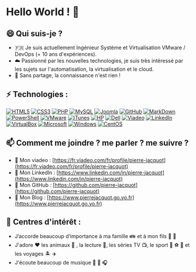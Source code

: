# Hello World ! 👋

## 😄 Qui suis-je ?
- :fr: Je suis actuellement Ingénieur Système et Virtualisation VMware / DevOps (+ 10 ans d'expériences).
- :cloud: Passionné par les nouvelles technologies, je suis très intéressé par les sujets sur l'automatisation, la virtualisation et le cloud.
- 💬 Sans partage, la connaissance n'est rien !

## ⚡ Technologies :
[![HTML5](https://img.shields.io/badge/-HTML5-red?style=flat-square&logo=html5&logoColor=white)](https://github.com/pierre-jacquot)
[![CSS3](https://img.shields.io/badge/-CSS3-1572B6?style=flat-square&logo=css3)](https://github.com/pierre-jacquot)
[![PHP](https://img.shields.io/badge/-PHP-474A8A?style=flat-square&logo=php)](https://github.com/pierre-jacquot)
[![MySQL](https://img.shields.io/badge/-MySQL-yellow?style=flat-square&logo=mysql)](https://github.com/pierre-jacquot)
[![Joomla](https://img.shields.io/badge/Joomla-darkblue?style=flat-square&logo=joomla)](https://github.com/pierre-jacquot)
[![GitHub](https://img.shields.io/badge/-GitHub-black?style=flat-square&logo=github)](https://github.com/pierre-jacquot)
[![MarkDown](https://img.shields.io/badge/markdown-green?&style=flat-square&logo=markdown)](https://github.com/pierre-jacquot)
[![PowerShell](https://img.shields.io/badge/PowerShell-183A61?style=flat-square&logo=powershell)](https://github.com/pierre-jacquot)
[![VMware](https://img.shields.io/badge/VMware-darkgreen?style=flat-square&logo=vmware&logoColor=white)](https://github.com/pierre-jacquot)
[![iTunes](https://img.shields.io/badge/iTunes-deeppink?style=flat-square&logo=itunes&logoColor=white)](https://github.com/pierre-jacquot)
[![HP](https://img.shields.io/badge/HP-black?style=flat-square&logo=hp)](https://github.com/pierre-jacquot)
[![Dell](https://img.shields.io/badge/Dell-purple?style=flat-square&logo=dell)](https://github.com/pierre-jacquot)
[![Viadeo](https://img.shields.io/badge/Viadeo-black?style=flat-square&logo=viadeo)](https://github.com/pierre-jacquot)
[![LinkedIn](https://img.shields.io/badge/LinkedIn-blue?style=flat-square&logo=linkedin)](https://github.com/pierre-jacquot)
[![VirtualBox](https://img.shields.io/badge/VirtualBox-darkorange?style=flat-square&logo=virtualbox)](https://github.com/pierre-jacquot)
[![Microsoft](https://img.shields.io/badge/Microsoft-grey?style=flat-square&logo=microsoft)](https://github.com/pierre-jacquot)
[![Windows](https://img.shields.io/badge/Windows-darkcyan?style=flat-square&logo=windows)](https://github.com/pierre-jacquot)
[![CentOS](https://img.shields.io/badge/CentOS-brown?style=flat-square&logo=centos)](https://github.com/pierre-jacquot)

## 📫 Comment me joindre ? me parler ? me suivre ?
- :link: Mon viadeo : [https://fr.viadeo.com/fr/profile/pierre-jacquot](https://fr.viadeo.com/fr/profile/pierre-jacquot)
- :link: Mon LinkedIn : [https://www.linkedin.com/in/pierre-jacquot](https://www.linkedin.com/in/pierre-jacquot)
- :link: Mon GitHub : [https://github.com/pierre-jacquot](https://github.com/pierre-jacquot)
- :link: Mon Blog : [https://www.pierrejacquot.go.yo.fr](https://www.pierrejacquot.go.yo.fr)

## 📕 Centres d'intérêt :
- J’accorde beaucoup d’importance à ma famille :family: et à mon fils :baby: :baby_bottle:
- J'adore :heart: les animaux :dog: , la lecture :book:, les séries TV :tv:, le sport :running: :soccer: :tennis: et les voyages :desert_island: :airplane:
- J'écoute beaucoup de musique :musical_note: :guitar: :headphones:

<!--
**pierre-jacquot/pierre-jacquot** is a ✨ _special_ ✨ repository because its `README.md` (this file) appears on your GitHub profile.

Here are some ideas to get you started :

- 🔭 I’m currently working on ...
- 🌱 I’m currently learning ...
- 👯 I’m looking to collaborate on ...
- 🤔 I’m looking for help with ...
- 💬 Ask me about ...
- 📫 How to reach me: ...
- 😄 Pronouns: ...
- ⚡ Fun fact: ...
-->
